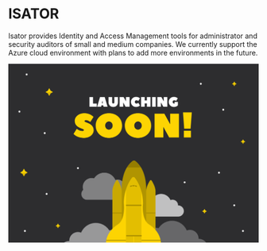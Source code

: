 # ISATOR

Isator provides Identity and Access Management tools for administrator and security auditors of small and medium companies. We currently support the Azure cloud environment with plans to add more environments in the future. 

![Isator Coming Soon](/assets/img/isator-coming-soon.png)
